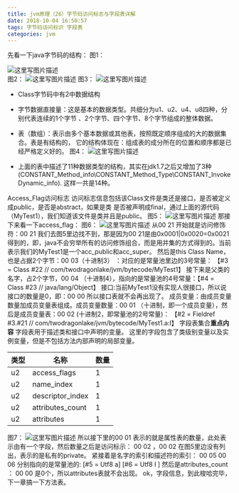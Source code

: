 ```yaml
---
title: jvm原理（26）字节码访问标志与字段表详解
date: 2018-10-04 16:50:57
tags: 字节码访问标识 字段表
categories: jvm
---
```


先看一下java字节码的结构：
图1：
<!-- more -->
![这里写图片描述](20180804134250848.png)  
图2：
![这里写图片描述](20180804134458717.png)
图3：
![这里写图片描述](20180804134805248.png)

 - Class字节码中有2中数据结构
 - 字节数据直接量：这是基本的数据类型。共细分为u1、u2、u4、u8四种，分别代表连续的1个字节
   、2个字节、四个字节、8个字节组成的整体数据。
 -  表（数组）：表示由多个基本数据或其他表，按照既定顺序组成的大的数据集合。表是有结构的，
   它的结构体现在：组成表的成分所在的位置和顺序都是已经严格定义好的。
   图4：
   ![这里写图片描述](20180728182044938.png)

 - 上面的表中描述了11种数据类型的结构，其实在jdk1.7之后又增加了3种(CONSTANT_Method_info\CONSTANT_Method_Type\CONSTANT_InvokeDynamic_info).
   这样一共是14种。

Access_Flag访问标志
   访问标志信息包括该Class文件是类还是接口，是否被定义成public，是否是abstract，如果是类
   是否被声明成final，通过上面的源代码（MyTest1），我们知道该文件是类并且是public。
   图5：
   ![这里写图片描述](20180804141459924.png)
那接下来看一下access_flag：
图6：
![这里写图片描述](20180804141952577.png)
从00 21 开始就是访问修饰符：00 21 我们去图5里边找不到，那是因为00 21是由0x0001|0x0020=0x0021得到的，即，java不会穷举所有的访问修饰组合，而是用并集的方式得到的。当前表示我们的MyTest1是一个acc_public和acc_super。
然后是this Class Name，也是占据2个字节：00 03（十进制3） ：对应的是常量池里边的3号常量：
【#3 = Class              #22            // com/twodragonlake/jvm/bytecode/MyTest1】
接下来是父类的名字，占2个字节，00 04 （十进制4），指向的是常量池的4号常量：【#4 = Class              #23            // java/lang/Object】
接口:当前MyTest1没有实现人很接口，所以说接口的数量是0，即：00 00 所以接口表就不会再出现了。
成员变量：由成员变量数量加成员变量表组成。成员变量数量：00 01 （十进制，即一个成员变量），然后是成员变量表：00 02 (十进制2，即常量池的2号常量)：
【#2 = Fieldref           #3.#21         // com/twodragonlake/jvm/bytecode/MyTest1.a:I】
字段表集合**重点内容**
字段表用于描述类和接口中声明的变量。
这里的字段包含了类级别变量以及实例变量，但是不包括方法内部声明的局部变量。

| 类型|名称|数量
|-|-|-|
|u2 | access_flags | 1 |
|u2 | name_index | 1 |
|u2 | descriptor_index | 1 |
|u2 | attributes_count | 1 |
|u2 | attributes | 1 |


图7：
![这里写图片描述](20180804145016193.png)
所以接下里的00 01 表示的就是属性表的数量，此处表示由有一个字段，然后数量之后是访问标示：  00 02 ，00 02 在图5里边没有列出，表示的是私有的private。
紧接着是名字的索引和描述符的索引： 00 05 00 06 分别指向的是常量池的:
[#5 = Utf8               a]
[#6 = Utf8               I ]
然后是attributes_count  ： 00 00 是0个，所以attributes表就不会出现。
ok，字段信息，到此梭哈完毕，下一章搞一下方法表。
